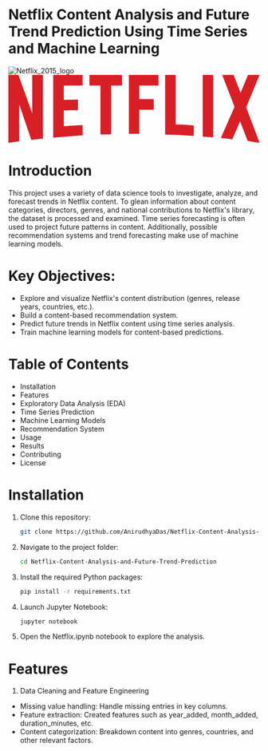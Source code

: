 # Netflix Content Analysis and Future Trend Prediction Using Time Series and Machine Learning

![Netflix_2015_logo](https://github.com/user-attachments/assets/0bdd05b5-389b-46aa-8728-10cd6819c871)<svg xmlns="http://www.w3.org/2000/svg" width="1024" height="276.742" viewBox="0 0 1024 276.742"><path d="M140.803 258.904c-15.404 2.705-31.079 3.516-47.294 5.676l-49.458-144.856v151.073c-15.404 1.621-29.457 3.783-44.051 5.945v-276.742h41.08l56.212 157.021v-157.021h43.511v258.904zm85.131-157.558c16.757 0 42.431-.811 57.835-.811v43.24c-19.189 0-41.619 0-57.835.811v64.322c25.405-1.621 50.809-3.785 76.482-4.596v41.617l-119.724 9.461v-255.39h119.724v43.241h-76.482v58.105zm237.284-58.104h-44.862v198.908c-14.594 0-29.188 0-43.239.539v-199.447h-44.862v-43.242h132.965l-.002 43.242zm70.266 55.132h59.187v43.24h-59.187v98.104h-42.433v-239.718h120.808v43.241h-78.375v55.133zm148.641 103.507c24.594.539 49.456 2.434 73.51 3.783v42.701c-38.646-2.434-77.293-4.863-116.75-5.676v-242.689h43.24v201.881zm109.994 49.457c13.783.812 28.377 1.623 42.43 3.242v-254.58h-42.43v251.338zm231.881-251.338l-54.863 131.615 54.863 145.127c-16.217-2.162-32.432-5.135-48.648-7.838l-31.078-79.994-31.617 73.51c-15.678-2.705-30.812-3.516-46.484-5.678l55.672-126.75-50.269-129.992h46.482l28.377 72.699 30.27-72.699h47.295z" fill="#d81f26"/></svg>

# Introduction
This project uses a variety of data science tools to investigate, analyze, and forecast trends in Netflix content. 
To glean information about content categories, directors, genres, and national contributions to Netflix's library, the dataset is processed and examined. 
Time series forecasting is often used to project future patterns in content. Additionally, possible recommendation systems and trend forecasting make use 
of machine learning models.

# Key Objectives:
- Explore and visualize Netflix's content distribution (genres, release years, countries, etc.).
- Build a content-based recommendation system.
- Predict future trends in Netflix content using time series analysis.
- Train machine learning models for content-based predictions.

# Table of Contents
- Installation
- Features
- Exploratory Data Analysis (EDA)
- Time Series Prediction
- Machine Learning Models
- Recommendation System
- Usage
- Results
- Contributing
- License

# Installation
1. Clone this repository:
   ```bash
   git clone https://github.com/AnirudhyaDas/Netflix-Content-Analysis-and-Future-Trend-Prediction.git

2. Navigate to the project folder:
   ```bash
   cd Netflix-Content-Analysis-and-Future-Trend-Prediction
   
3. Install the required Python packages:
   ```bash
   pip install -r requirements.txt
   
4. Launch Jupyter Notebook:
   ```bash
   jupyter notebook
   
5. Open the Netflix.ipynb notebook to explore the analysis.

# Features
1. Data Cleaning and Feature Engineering
- Missing value handling: Handle missing entries in key columns.
- Feature extraction: Created features such as year_added, month_added, duration_minutes, etc.
- Content categorization: Breakdown content into genres, countries, and other relevant factors.
